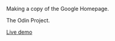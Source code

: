 Making a copy of the Google Homepage.

The Odin Project.

<a href="https://spcodeq.github.io/google-homepage/" target="_blank">Live demo</a>
